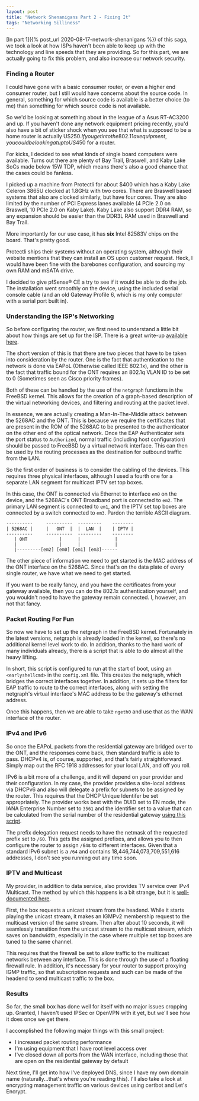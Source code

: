 ```yaml
---
layout: post
title: "Network Shenanigans Part 2 - Fixing It"
tags: "Networking Silliness"
---
```


[In part 1]({% post_url 2020-08-17-network-shenanigans %}) of this saga, we took a look at how ISPs haven't been able to
keep up with the technology and line speeds that they are providing. So for this part, we are actually going to fix this
problem, and also increase our network security.

### Finding a Router

I could have gone with a basic consumer router, or even a higher end consumer router, but I still would have concerns
about the source code. In general, something for which source code is available is a better choice (to me) than something
for which source code is not available.

So we'd be looking at something about in the league of a Asus RT-AC3200 and up. If you haven't done any network equipment pricing
recently, you'd also have a bit of sticker shock when you see that what is supposed to be a home router is actually US$250.
If you get into the 802.11ax equipment, you could be looking at up to US$450 for a router.

For kicks, I decided to see what kinds of single board computers were available. Turns out there are plenty of Bay Trail,
Braswell, and Kaby Lake SoCs made below 15W TDP, which means there's also a good chance that the cases could be fanless.

I picked up a machine from Protectli for about $400 which has a Kaby Lake Celeron 3865U clocked at 1.8GHz with two cores. There are
Braswell based systems that also are clocked similarly, but have four cores. They are also limited by the number of PCI
Express lanes available (4 PCIe 2.0 on Braswell, 10 PCIe 2.0 on Kaby Lake). Kaby Lake also support DDR4 RAM, so any expansion
should be easier than the DDR3L RAM used in Braswell and Bay Trail. 

More importantly for our use case, it has **six** Intel 82583V chips on the board. That's pretty good.

Protectli ships their systems without an operating system, although their website mentions that they can install an OS
upon customer request. Heck, I would have been fine with the barebones configuration, and sourcing my own RAM and mSATA
drive.

I decided to give pfSense® CE a try to see if it would be able to do the job. The installation went smoothly on the device,
using the included serial console cable (and an old Gateway Profile 6, which is my only computer with a serial port built in).

### Understanding the ISP's Networking

So before configuring the router, we first need to understand a little bit about how things are set up for the ISP.
There is a great write-up [available here](https://github.com/MonkWho/pfatt).

The short version of this is that there are two pieces that have to be taken into consideration by the router. One is the
fact that authentication to the network is done via EAPoL (Otherwise called IEEE 802.1x), and the other is the fact that
traffic bound for the ONT requires an 802.1q VLAN ID to be set to 0 (Sometimes seen as Cisco priority frames).

Both of these can be handled by the use of the `netgraph` functions in the FreeBSD kernel. This allows for the creation
of a graph-based description of the virtual networking devices, and filtering and routing at the packet level.

In essence, we are actually creating a Man-In-The-Middle attack between the 5268AC and the ONT. This is because we require
the certificates that are present in the ROM of the 5268AC to be presented to the authenticator on the other end of the
optical network. Once the EAP Authenticator sets the port status to `Authorized`, normal traffic (including host
configuration) should be passed to FreeBSD by a virtual network interface. This can then be used by the routing
processes as the destination for outbound traffic from the LAN.

So the first order of business is to consider the cabling of the devices. This requires three physical interfaces,
although I used a fourth one for a separate LAN segment for multicast IPTV set top boxes. 

In this case, the ONT is connected via Ethernet to interface `em0` on the device, and the 5268AC's ONT Broadband port is connected to `em2`.
The primary LAN segment is connected to `em1`, and the IPTV set top boxes are connected by a switch connected to `em3`. Pardon the terrible ASCII diagram.

```
----------     ----------  ---------    --------   
| 5268AC |     |   ONT  |  |  LAN  |    | IPTV |
----------     ----------  ---------    --------
   | ONT            |      |             |
   |                |      |             |
   |---------[em2] [em0] [em1] [em3]------
```

The other piece of information we need to get started is the MAC address of the ONT interface on the 5268AC. Since that's
on the data plate of every single router, we have what we need to get started.

If you want to be really fancy, and you have the certificates from your gateway available, then you can do the 802.1x
authentication yourself, and you wouldn't need to have the gateway remain connected. I, however, am not that fancy.

### Packet Routing For Fun

So now we have to set up the netgraph in the FreeBSD kernel. Fortunately in the latest versions, netgraph is already
loaded in the kernel, so there's no additional kernel level work to do. In addition, thanks to the hard work of many
individuals already, there is a script that is able to do almost all the heavy lifting. 

In short, this script is configured to run at the start of boot, using an `<earlyshellcmd>` in the `config.xml` file.
This creates the netgraph, which bridges the correct interfaces together. In addition, it sets up the filters for EAP
traffic to route to the correct interfaces, along with setting the netgraph's virtual interface's MAC address to be the
gateway's ethernet address.

Once this happens, then we are able to take `ngeth0` and use that as the WAN interface of the router.

### IPv4 and IPv6

So once the EAPoL packets from the residential gateway are bridged over to the ONT, and the responses come back, then
standard traffic is able to pass. DHCPv4 is, of course, supported, and that's fairly straightforward. Simply map out
the RFC 1918 addresses for your local LAN, and off you roll.

IPv6 is a bit more of a challenge, and it will depend on your provider and their configuration. In my case, the provider
provides a site-local address via DHCPv6 and also will delegate a prefix for subnets to be assigned by the router. This
requires that the DHCP Unique Identifer be set appropriately. The provider works best with the DUID set to EN mode, the
IANA Enterprise Number set to `3561` and the identifier set to a value that can be calculated from the serial number of
the residential gateway [using this script](https://github.com/MonkWho/pfatt/blob/master/bin/gen-duid.sh).

The prefix delegation request needs to have the netmask of the requested prefix set to `/60`. This gets the assigned
prefixes, and allows you to then configure the router to assign `/64`s to different interfaces. Given that a standard
IPv6 subnet is a `/64` and contains 18,446,744,073,709,551,616 addresses, I don't see you running out any time soon.

### IPTV and Multicast

My provider, in addition to data service, also provides TV service over IPv4 Multicast. The method by which this happens
is a bit strange, but it is [well-documented here](https://github.com/MonkWho/pfatt/blob/master/U-VERSE_TV.md).

First, the box requests a unicast stream from the headend. While it starts playing the unicast stream, it makes an IGMPv2
membership request to the multicast version of the same stream. Then after about 10 seconds, it will seamlessly transition
from the unicast stream to the multicast stream, which saves on bandwidth, especially in the case where multiple set top
boxes are tuned to the same channel.

This requires that the firewall be set to allow traffic to the multicast networks between any interface. This is done
through the use of a floating firewall rule. In addition, it's necessary for your router to support proxying IGMP traffic,
so that subscription requests and such can be made of the headend to send multicast traffic to the box.

### Results

So far, the small box has done well for itself with no major issues cropping up. Granted, I haven't used IPSec or OpenVPN
with it yet, but we'll see how it does once we get there.

I accomplished the following major things with this small project:
* I increased packet routing performance
* I'm using equipment that I have root level access over
* I've closed down all ports from the WAN interface, including those that are open on the residential gateway by default

Next time, I'll get into how I've deployed DNS, since I have my own domain name (naturally...that's where you're reading this).
I'll also take a look at encrypting management traffic on various devices using certbot and Let's Encrypt.